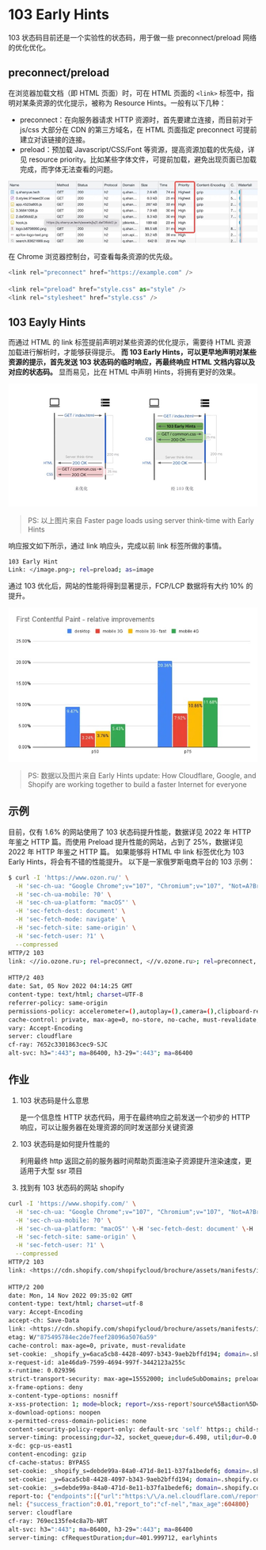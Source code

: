 # 103 Early Hints

103 状态码目前还是一个实验性的状态码，用于做一些 preconnect/preload 网络的优化优化。

## preconnect/preload

在浏览器加载文档（即 HTML 页面）时，可在 HTML 页面的 `<link>` 标签中，指明对某条资源的优化提示，被称为 Resource Hints。一般有以下几种：

- preconnect：在向服务器请求 HTTP 资源时，首先要建立连接，而目前对于 js/css 大部分在 CDN 的第三方域名，在 HTML 页面指定 preconnect 可提前建立对该链接的连接。
- preload：预加载 Javascript/CSS/Font 等资源，提高资源加载的优先级，详见 resource priority。比如某些字体文件，可提前加载，避免出现页面已加载完成，而字体无法查看的问题。

![29-1](./img/29-1.jpg)

在 Chrome 浏览器控制台，可查看每条资源的优先级。

```js
<link rel="preconnect" href="https://example.com" />

<link rel="preload" href="style.css" as="style" />
<link rel="stylesheet" href="style.css" />
```

## 103 Eayly Hints

而通过 HTML 的 link 标签提前声明对某些资源的优化提示，需要待 HTML 资源加载进行解析时，才能够获得提示。
**而 103 Early Hints，可以更早地声明对某些资源的提示，首先发送 103 状态码的临时响应，再最终响应 HTML 文档内容以及对应的状态码。** 显而易见，比在 HTML 中声明 Hints，将拥有更好的效果。

![29-2](./img/29-2.jpg)

> PS: 以上图片来自 Faster page loads using server think-time with Early Hints

响应报文如下所示，通过 link 响应头，完成以前 link 标签所做的事情。

```bash
103 Early Hint
Link: </image.png>; rel=preload; as=image
```

通过 103 优化后，网站的性能将得到显著提示，FCP/LCP 数据将有大约 10% 的提升。

![29-3](./img/29-3.jpg)

> PS: 数据以及图片来自 Early Hints update: How Cloudflare, Google, and Shopify are working together to build a faster Internet for everyone

## 示例

目前，仅有 1.6% 的网站使用了 103 状态码提升性能，数据详见 2022 年 HTTP 年鉴之 HTTP 篇。而使用 Preload 提升性能的网站，占到了 25%，数据详见 2022 年 HTTP 年鉴之 HTTP 篇。
如果能够将 HTML 中 link 标签优化为 103 Early Hints，将会有不错的性能提升。
以下是一家俄罗斯电商平台的 103 示例：

```bash
$ curl -I 'https://www.ozon.ru/' \
  -H 'sec-ch-ua: "Google Chrome";v="107", "Chromium";v="107", "Not=A?Brand";v="24"' \
  -H 'sec-ch-ua-mobile: ?0' \
  -H 'sec-ch-ua-platform: "macOS"' \
  -H 'sec-fetch-dest: document' \
  -H 'sec-fetch-mode: navigate' \
  -H 'sec-fetch-site: same-origin' \
  -H 'sec-fetch-user: ?1' \
  --compressed
HTTP/2 103
link: <//io.ozone.ru>; rel=preconnect, <//v.ozone.ru>; rel=preconnect, <//cdn1.ozone.ru>; rel=preconnect, <//cdn2.ozone.ru>; rel=preconnect, <//cdn0.ozone.ru>; rel=preconnect, <//cdn2.ozone.ru/s3/frontend-ozon-ru-public/fonts/GT-Eesti-Pro-Display-Bold.woff2>; as=font; crossorigin=anonymous; rel=preload, <//cdn2.ozone.ru/s3/frontend-ozon-ru-public/fonts/GT-Eesti-Pro-Display-Medium.woff2>; as=font; crossorigin=anonymous; rel=preload, <//cdn2.ozone.ru/s3/frontend-ozon-ru-public/fonts/GT-Eesti-Pro-Display-Medium-Italic.woff2>; as=font; crossorigin=anonymous; rel=preload, <//cdn2.ozone.ru/s3/frontend-ozon-ru-public/fonts/GT-Eesti-Pro-Display-Regular.woff2>; as=font; crossorigin=anonymous; rel=preload

HTTP/2 403
date: Sat, 05 Nov 2022 04:14:25 GMT
content-type: text/html; charset=UTF-8
referrer-policy: same-origin
permissions-policy: accelerometer=(),autoplay=(),camera=(),clipboard-read=(),clipboard-write=(),fullscreen=(),geolocation=(),gyroscope=(),hid=(),interest-cohort=(),magnetometer=(),microphone=(),payment=(),publickey-credentials-get=(),screen-wake-lock=(),serial=(),sync-xhr=(),usb=()
cache-control: private, max-age=0, no-store, no-cache, must-revalidate, post-check=0, pre-check=0
vary: Accept-Encoding
server: cloudflare
cf-ray: 7652c3301863cec9-SJC
alt-svc: h3=":443"; ma=86400, h3-29=":443"; ma=86400
```

## 作业

1. 103 状态码是什么意思

   是一个信息性 HTTP 状态代码，用于在最终响应之前发送一个初步的 HTTP 响应，可以让服务器在处理资源的同时发送部分关键资源

2. 103 状态码是如何提升性能的

   利用最终 http 返回之前的服务器时间帮助页面渲染子资源提升渲染速度，更适用于大型 ssr 项目

3. 找到有 103 状态码的网站
   shopify

```bash
curl -I 'https://www.shopify.com/' \
  -H 'sec-ch-ua: "Google Chrome";v="107", "Chromium";v="107", "Not=A?Brand";v="24"'\
  -H 'sec-ch-ua-mobile: ?0' \
  -H 'sec-ch-ua-platform: "macOS"' \-H 'sec-fetch-dest: document' \-H 'sec-fetch-mode: navigate' \
  -H 'sec-fetch-site: same-origin' \
  -H 'sec-fetch-user: ?1' \
  --compressed
HTTP/2 103
link: <https://cdn.shopify.com/shopifycloud/brochure/assets/manifests/incentives_code_red/phase1_promo/announcement-banner-74644f9b9dda0b14ba53b632960adedfb20df12fe288a544b7d77cc33b835e46.css>; as=style; rel=preload

HTTP/2 200
date: Mon, 14 Nov 2022 09:35:02 GMT
content-type: text/html; charset=utf-8
vary: Accept-Encoding
accept-ch: Save-Data
link: <https://cdn.shopify.com/shopifycloud/brochure/assets/manifests/incentives_code_red/phase1_promo/announcement-banner-74644f9b9dda0b14ba53b632960adedfb20df12fe288a544b7d77cc33b835e46.css>; rel=preload; as=style
etag: W/"875495784ec2de7feef28096a5076a59"
cache-control: max-age=0, private, must-revalidate
set-cookie: _shopify_y=6aca5cb8-4428-4097-b343-9aeb2bffd194; domain=.shopify.com; path=/; expires=Tue, 14 Nov 2023 09:35:02 GMT; SameSite=Lax; secure
x-request-id: a1e46da9-7599-4694-997f-3442123a255c
x-runtime: 0.029396
strict-transport-security: max-age=15552000; includeSubDomains; preload
x-frame-options: deny
x-content-type-options: nosniff
x-xss-protection: 1; mode=block; report=/xss-report?source%5Baction%5D=index&source%5Bapp%5D=Brochure&source%5Bcontroller%5D=home&source%5Bdomain%5D=www.shopify.com&source%5Bsection%5D=brochure&source%5Buuid%5D=a1e46da9-7599-4694-997f-3442123a255c
x-download-options: noopen
x-permitted-cross-domain-policies: none
content-security-policy-report-only: default-src 'self' https:; child-src 'self' https: data:; connect-src 'self' https: wss:; font-src 'self' https: data:; img-src 'self' https: data:; media-src 'self' https: data:; object-src 'self' https:; script-src 'self' https: 'unsafe-inline' 'unsafe-eval'; style-src 'self' https: 'unsafe-inline'; report-uri /csp-report?source%5Baction%5D=index&source%5Bapp%5D=Brochure&source%5Bcontroller%5D=home&source%5Bdomain%5D=www.shopify.com&source%5Bsection%5D=brochure&source%5Buuid%5D=a1e46da9-7599-4694-997f-3442123a255c
server-timing: processing;dur=32, socket_queue;dur=6.498, util;dur=0.0
x-dc: gcp-us-east1
content-encoding: gzip
cf-cache-status: BYPASS
set-cookie: _shopify_s=debde99a-84a0-471d-8e11-b37fa1bedef6; domain=.shopify.com; path=/; expires=Mon, 14 Nov 2022 10:05:02 GMT; SameSite=Lax; secure
set-cookie: _y=6aca5cb8-4428-4097-b343-9aeb2bffd194; domain=.shopify.com; path=/; expires=Tue, 14 Nov 2023 09:35:02 GMT; SameSite=Lax; secure
set-cookie: _s=debde99a-84a0-471d-8e11-b37fa1bedef6; domain=.shopify.com; path=/; expires=Mon, 14 Nov 2022 10:05:02 GMT; SameSite=Lax; secure
report-to: {"endpoints":[{"url":"https:\/\/a.nel.cloudflare.com\/report\/v3?s=mA42%2BbLT22OhpJJJ1jl%2Bn6HAvDh9d1QoWhX%2B2CbNQFCE7moT9OW4q9OUm5kIEtszE02ZD5bfrvXuMDT6WbA1umELWX6Yw1Cy63UFmBZxSiV5Kqfwd7y36Pul3qo1vanckg%3D%3D"}],"group":"cf-nel","max_age":604800}
nel: {"success_fraction":0.01,"report_to":"cf-nel","max_age":604800}
server: cloudflare
cf-ray: 769ec135fe4c8a7b-NRT
alt-svc: h3=":443"; ma=86400, h3-29=":443"; ma=86400
server-timing: cfRequestDuration;dur=401.999712, earlyhints
```
